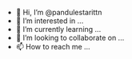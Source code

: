 - 👋 Hi, I’m @pandulestarittn
- 👀 I’m interested in ...
- 🌱 I’m currently learning ...
- 💞️ I’m looking to collaborate on ...
- 📫 How to reach me ...

<!---
pandulestarittn/pandulestarittn is a ✨ special ✨ repository because its `README.md` (this file) appears on your GitHub profile.
You can click the Preview link to take a look at your changes.
--->
